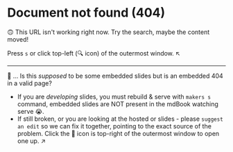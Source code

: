 # Document not found (404)

🙃 This URL isn't working right now.
Try the search, maybe the content moved!

Press `s` or click top-left (🔍 icon) of the outermost window. ↖️

---

🫠 ... Is this _supposed_ to be some embedded slides but is an embedded 404 in a valid page?

- If you are _developing_ slides, you must rebuild & serve with `makers s` command, embedded slides are NOT present in the mdBook watching serve 😭.
- If still broken, or you are looking at the hosted or slides - please `suggest an edit` so we can fix it together, pointing to the exact source of the problem.
  Click the 📝 icon is top-right of the outermost window to open one up. ↗️
